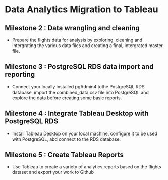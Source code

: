 # Data Analytics Migration to Tableau

## Milestone 2 : Data wrangling and cleaning
- Prepare the flights data for analysis by exploring, cleaning and intergrating the various data files and creating a final, intergrated master file.


## Milestone 3 : PostgreSQL RDS data import and reporting
- Connect your locally installed pgAdmin4 tothe PostgreSQL RDS database, import the combined_data.csv file into PostgreSQL and explore the data before creating some basic reports.

## Milestone 4 : Integrate Tableau Desktop with PostgreSQL RDS
- Install Tableau Desktop on your local machine, configure it to be used with PostgreSQL,
abd connect to the RDS database.

## Milestone 5 : Create Tableau Reports
- Use Tableau to create a variety of analytics reports based on the flights dataset and export your work to Github









  